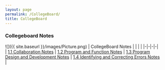 ```yaml
---
layout: page
permalink: /CollegeBoard/
title: CollegeBoard
---
```


### Collegeboard Notes

![]({{ site.baseurl }}/images/Picture.png)
| CollegeBoard Notes |  |  |  |
|-|-|-|-|
| [1.1 Collaboration Notes](https://soham360.github.io/csp-fastpages/markdown/week%204/2022/09/20/Collegeboard-Notes.html) | [1.2 Program and Function Notes](https://soham360.github.io/csp-fastpages/week%205/collegeboard/2022/09/26/Program-Function-Notes.html) | [1.3 Program Design and Development Notes](https://soham360.github.io/csp-fastpages/week%206/collegeboard/2022/10/02/Program-Design-Development.html) | [1.4 Identifying and Correcting Errors Notes](https://soham360.github.io/csp-fastpages/markdown/2022/10/09/Identifying-and-Correcting-Errors.html) |